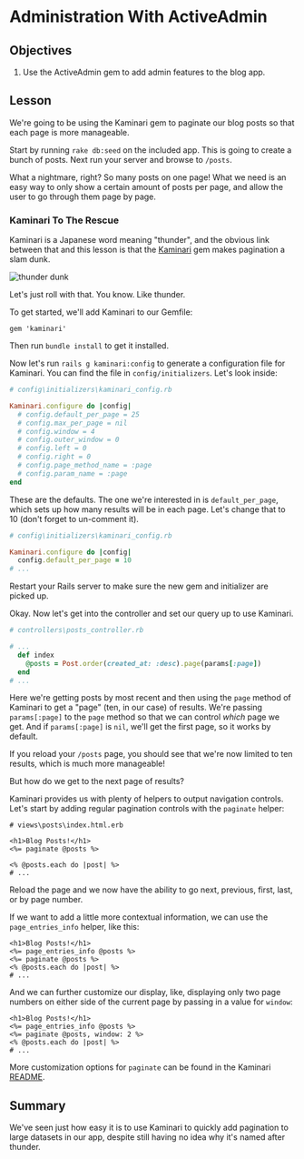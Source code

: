 # Administration With ActiveAdmin

## Objectives

1. Use the ActiveAdmin gem to add admin features to the blog app.

## Lesson

We're going to be using the Kaminari gem to paginate our blog posts so that each page is more manageable.

Start by running `rake db:seed` on the included app. This is going to
create a bunch of posts. Next run your server and browse to `/posts`.

What a nightmare, right? So many posts on one page! What we need is an
easy way to only show a certain amount of posts per page, and allow the
user to go through them page by page.

### Kaminari To The Rescue

Kaminari is a Japanese word meaning "thunder", and the obvious link
between that and this lesson is that the [Kaminari](https://github.com/amatsuda/kaminari) gem makes pagination a
slam dunk.

![thunder dunk](http://i.giphy.com/K7so6CUdxkW1a.gif)

Let's just roll with that. You know. Like thunder.

To get started, we'll add Kaminari to our Gemfile:

`gem 'kaminari'`

Then run `bundle install` to get it installed.

Now let's run `rails g kaminari:config` to generate a configuration file
for Kaminari. You can find the file in `config/initializers`. Let's look
inside:

```ruby
# config\initializers\kaminari_config.rb

Kaminari.configure do |config|
  # config.default_per_page = 25
  # config.max_per_page = nil
  # config.window = 4
  # config.outer_window = 0
  # config.left = 0
  # config.right = 0
  # config.page_method_name = :page
  # config.param_name = :page
end
```

These are the defaults. The one we're interested in is
`default_per_page`, which sets up how many results will be in each page.
Let's change that to 10 (don't forget to un-comment it).


```ruby
# config\initializers\kaminari_config.rb

Kaminari.configure do |config|
  config.default_per_page = 10
# ...
```
Restart your Rails server to make sure the new gem and initializer are
picked up.

Okay. Now let's get into the controller and set our query up to use
Kaminari.

```ruby
# controllers\posts_controller.rb

# ...
  def index
    @posts = Post.order(created_at: :desc).page(params[:page])
  end
# ...
```

Here we're getting posts by most recent and then using the `page` method
of Kaminari to get a "page" (ten, in our case) of results. We're passing
`params[:page]` to the `page` method so that we can control *which* page
we get. And if `params[:page]` is `nil`, we'll get the first page, so it
works by default.

If you reload your `/posts` page, you should see that we're now limited
to ten results, which is much more manageable!

But how do we get to the next page of results?

Kaminari provides us with plenty of helpers to output navigation
controls. Let's start by adding regular pagination controls with the
`paginate` helper:

```erb
# views\posts\index.html.erb

<h1>Blog Posts!</h1>
<%= paginate @posts %>

<% @posts.each do |post| %>
# ...
```

Reload the page and we now have the ability to go next, previous, first,
last, or by page number.

If we want to add a little more contextual information, we can use the
`page_entries_info` helper, like this:

```erb
<h1>Blog Posts!</h1>
<%= page_entries_info @posts %>
<%= paginate @posts %>
<% @posts.each do |post| %>
# ...
```

And we can further customize our display, like, displaying only two page
numbers on either side of the current page by passing in a value for
`window`:

```erb
<h1>Blog Posts!</h1>
<%= page_entries_info @posts %>
<%= paginate @posts, window: 2 %>
<% @posts.each do |post| %>
# ...
```

More customization options for `paginate` can be found in the Kaminari [README](https://github.com/amatsuda/kaminari).

## Summary

We've seen just how easy it is to use Kaminari to quickly add
pagination to large datasets in our app, despite still having no idea
why it's named after thunder.
